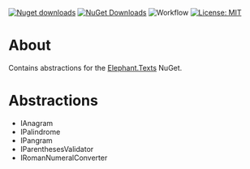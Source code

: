 [![Nuget downloads](https://img.shields.io/nuget/v/Elephant.Texts.Abstractions)](https://www.nuget.org/packages/Elephant.Texts.Abstractions/) [![NuGet Downloads](https://img.shields.io/nuget/dt/Elephant.Texts.Abstractions.svg)](https://www.nuget.org/packages/Elephant.Texts.Abstractions/) ![Workflow](https://github.com/S-Elephant/Elephant.NuGets/actions/workflows/GitHubActions.yml/badge.svg) [![License: MIT](https://img.shields.io/badge/License-MIT-yellow.svg)](https://github.com/S-Elephant/Elephant.NuGets/tree/master/Elephant.Texts.Abstractions/LICENSE.txt)

# About

Contains abstractions for the [Elephant.Texts](https://www.nuget.org/packages/Elephant.Texts) NuGet.

# Abstractions

- IAnagram
- IPalindrome
- IPangram
- IParenthesesValidator
- IRomanNumeralConverter

